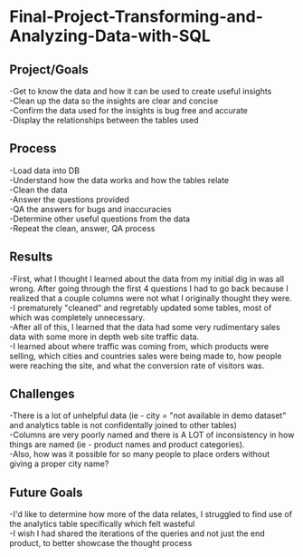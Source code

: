 # Final-Project-Transforming-and-Analyzing-Data-with-SQL

## Project/Goals
-Get to know the data and how it can be used to create useful insights </br>
-Clean up the data so the insights are clear and concise </br>
-Confirm the data used for the insights is bug free and accurate </br>
-Display the relationships between the tables used </br>

## Process
-Load data into DB </br>
-Understand how the data works and how the tables relate </br>
-Clean the data </br>
-Answer the questions provided </br>
-QA the answers for bugs and inaccuracies </br>
-Determine other useful questions from the data </br>
-Repeat the clean, answer, QA process </br>

## Results
-First, what I thought I learned about the data from my initial dig in was all wrong. After going through the first 4 questions I had to go back because I realized that a couple columns were not what I originally thought they were. </br>
-I prematurely "cleaned" and regretably updated some tables, most of which was completely unnecessary. </br>
-After all of this, I learned that the data had some very rudimentary sales data with some more in depth web site traffic data. </br>
-I learned about where traffic was coming from, which products were selling, which cities and countries sales were being made to, how people were reaching the site, and what the conversion rate of visitors was. </br>

## Challenges 
-There is a lot of unhelpful data (ie - city = "not available in demo dataset" and analytics table is not confidentally joined to other tables) </br>
-Columns are very poorly named and there is A LOT of inconsistency in how things are named (ie - product names and product categories). </br>
-Also, how was it possible for so many people to place orders without giving a proper city name? </br>


## Future Goals
-I'd like to determine how more of the data relates, I struggled to find use of the analytics table specifically which felt wasteful </br>
-I wish I had shared the iterations of the queries and not just the end product, to better showcase the thought process </br>


